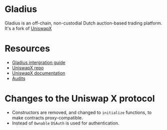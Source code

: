 # Gladius
Gladius is an off-chain, non-custodial Dutch auction-based trading platform. It's a fork of [UniswapX](https://blog.uniswap.org/uniswapx-protocol)

# Resources
- [Gladius intergration guide](https://rubicondefi.notion.site/Rubicon-Gladius-Integration-Guide-ee55cbe3ccdf4b88a6780d8ef090599f)
- [UniswapX repo](https://github.com/Uniswap/UniswapX)
- [UniswapX documentation](https://docs.uniswap.org/contracts/uniswapx/overview)
- [Audits](https://github.com/Uniswap/UniswapX/tree/main/audit)

# Changes to the Uniswap X protocol
- Constructors are removed, and changed to `initialize` functions, to make contracts proxy-compatible.
- Instead of `Ownable` `DSAuth` is used for authentication.
